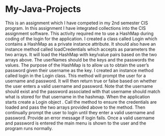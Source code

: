 # My-Java-Projects
This is an assignment which I have competed in my 2nd semester CIS program. In this assignment I have integrated collections into the CIS  assignment software.  This activity required me to use a HashMap during coding of the login for the application.
I created a class called Login which contains a HashMap as a private instance attribute.  It should also have an instance method called loadCredentials which accepts as parameters the two arrays.  It will load the HashMap with key/value pairs based on the two arrays above. The userNames should be the keys and the passwords the values.  The purpose of the HashMap is to allow us to obtain the user’s password given their username as the key.
I created an instance method called login in the Login class.  This method will prompt the user for a username and password. It will then return true or false based on whether the user enters a valid username and password.  Note that the username should exist and the password associated with that username should match what is stored for that username in the hashmap.
When the application starts create a Login object .  Call the method to ensure the credentials are loaded and pass the two arrays provided above to the method.  Then continually prompt the user to login until they enter a valid username and password.  Provide an error message if login fails.  Once a valid username and password is entered the main menu is shown to the user and the program runs normally.
